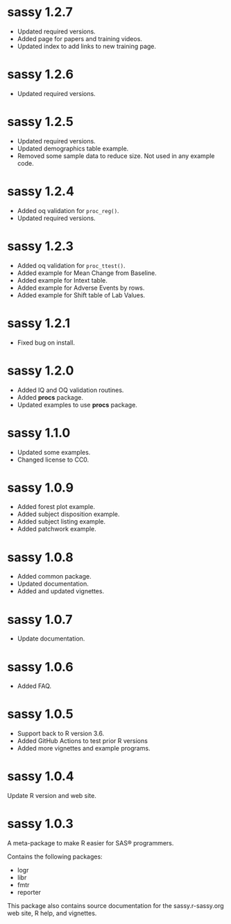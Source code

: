 # sassy 1.2.7

* Updated required versions.
* Added page for papers and training videos.
* Updated index to add links to new training page.

# sassy 1.2.6

* Updated required versions.

# sassy 1.2.5

* Updated required versions.
* Updated demographics table example.
* Removed some sample data to reduce size.  Not used in any example code.

# sassy 1.2.4

* Added oq validation for `proc_reg()`.
* Updated required versions.


# sassy 1.2.3

* Added oq validation for `proc_ttest()`.
* Added example for Mean Change from Baseline.
* Added example for Intext table.
* Added example for Adverse Events by rows.
* Added example for Shift table of Lab Values. 

# sassy 1.2.1

* Fixed bug on install.

# sassy 1.2.0

* Added IQ and OQ validation routines.
* Added **procs** package.
* Updated examples to use **procs** package.

# sassy 1.1.0

* Updated some examples.
* Changed license to CC0.

# sassy 1.0.9

* Added forest plot example.
* Added subject disposition example.
* Added subject listing example.
* Added patchwork example.

# sassy 1.0.8

* Added common package.
* Updated documentation.
* Added and updated vignettes.

# sassy 1.0.7

* Update documentation.

# sassy 1.0.6

* Added FAQ.

# sassy 1.0.5

* Support back to R version 3.6.
* Added GitHub Actions to test prior R versions
* Added more vignettes and example programs.

# sassy 1.0.4

Update R version and web site.

# sassy 1.0.3

A meta-package to make R easier for SAS® programmers.  

Contains the following packages:

* logr
* libr
* fmtr
* reporter

This package also contains source documentation for the 
sassy.r-sassy.org web site, R help, and vignettes.
